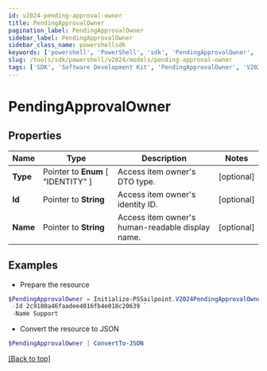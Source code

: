 ```yaml
---
id: v2024-pending-approval-owner
title: PendingApprovalOwner
pagination_label: PendingApprovalOwner
sidebar_label: PendingApprovalOwner
sidebar_class_name: powershellsdk
keywords: ['powershell', 'PowerShell', 'sdk', 'PendingApprovalOwner', 'V2024PendingApprovalOwner'] 
slug: /tools/sdk/powershell/v2024/models/pending-approval-owner
tags: ['SDK', 'Software Development Kit', 'PendingApprovalOwner', 'V2024PendingApprovalOwner']
---
```



# PendingApprovalOwner

## Properties

Name | Type | Description | Notes
------------ | ------------- | ------------- | -------------
**Type** |  Pointer to  **Enum** [  "IDENTITY" ] | Access item owner's DTO type. | [optional] 
**Id** |  Pointer to **String** | Access item owner's identity ID. | [optional] 
**Name** |  Pointer to **String** | Access item owner's human-readable display name. | [optional] 

## Examples

- Prepare the resource
```powershell
$PendingApprovalOwner = Initialize-PSSailpoint.V2024PendingApprovalOwner  -Type IDENTITY `
 -Id 2c9180a46faadee4016fb4e018c20639 `
 -Name Support
```

- Convert the resource to JSON
```powershell
$PendingApprovalOwner | ConvertTo-JSON
```


[[Back to top]](#) 

